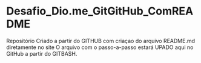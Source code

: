 # Desafio_Dio.me_GitGitHub_ComREADME
Repositório Criado a partir do GITHUB com criaçao do arquivo README.md diretamente no site
O arquivo com o passo-a-passo estará UPADO aqui no GitHub a partir do GITBASH.
